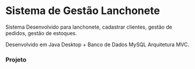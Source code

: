 # Sistema de Gestão Lanchonete

Sistema Desenvolvido para lanchonete, cadastrar clientes, gestão de pedidos, gestão de estoques.

Desenvolvido em Java Desktop + Banco de Dados MySQL
Arquitetura MVC.

### Projeto
